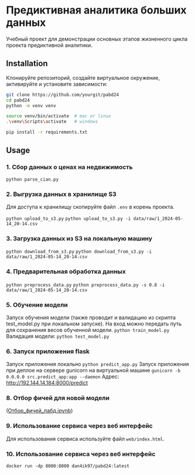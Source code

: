 # Предиктивная аналитика больших данных

Учебный проект для демонстрации основных этапов жизненного цикла проекта предиктивной аналитики.  

## Installation 

Клонируйте репозиторий, создайте виртуальное окружение, активируйте и установите зависимости:  

```sh
git clone https://github.com/yourgit/pabd24
cd pabd24
python -m venv venv

source venv/bin/activate  # mac or linux
.\venv\Scripts\activate   # windows

pip install -r requirements.txt
```

## Usage

### 1. Сбор данных о ценах на недвижимость 
```python parse_cian.py```

### 2. Выгрузка данных в хранилище S3 
Для доступа к хранилищу скопируйте файл `.env` в корень проекта.  

```python upload_to_s3.py``` 
```python upload_to_s3.py -i data/raw/1_2024-05-14_20-14.csv```

### 3. Загрузка данных из S3 на локальную машину  

```python download_from_s3.py```
```python download_from_s3.py -i data/raw/1_2024-05-14_20-14.csv```

### 4. Предварительная обработка данных  

```python preprocess_data.py```
```python preprocess_data.py -s 0.8 -i data/raw/1_2024-05-14_20-14.csv```

### 5. Обучение модели 

Запуск обучения модели (также проводит и валидацию из скрипта test_model.py при локальном запуске). На вход можно передать путь для сохранения весов обученной модели.
```python train_model.py```
Валидация модели:
```python test_model.py```

### 6. Запуск приложения flask 
Запуск приложения локально
```python predict_app.py```
Запуск приложения при деплое на сервере gunicorn на виртуальной машине
```gunicorn -b 0.0.0.0 src.predict_app:app --daemon```
Адрес:
http://192.144.14.184:8000/predict
### 8. Отбор фичей для новой модели
([Отбор_фичей_пабд.ipynb](https://github.com/daniiiL97/pabd24/blob/floor_features/%D0%9E%D1%82%D0%B1%D0%BE%D1%80_%D1%84%D0%B8%D1%87%D0%B5%D0%B9_%D0%BF%D0%B0%D0%B1%D0%B4.ipynb))

### 9. Использование сервиса через веб интерфейс 

Для использования сервиса используйте файл `web/index.html`.  

### 10. Использование сервиса через веб интерфейс 

```docker run -dp 8000:8000 dan4ik97/pabd24:latest```


